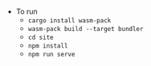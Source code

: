 - To run
    - `cargo install wasm-pack`
    - `wasm-pack build --target bundler`
    - `cd site`
    - `npm install`
    - `npm run serve`
